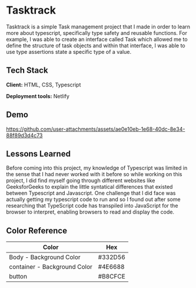 
# Tasktrack

Tasktrack is a simple Task management project that I made in order to learn more about typescript, specifically type safety and reusable functions. For example, I was able to create an interface called Task which allowed me to define the structure of task objects and within that interface, I was able to use type assertions state a specific type of a value. 





## Tech Stack

**Client:** HTML, CSS, Typescript



**Deployment tools:** Netlify

## Demo



https://github.com/user-attachments/assets/ae0e10eb-1e68-40dc-8e34-88f89d3d4c73




## Lessons Learned

Before coming into this project, my knowledge of Typescript was limited in the sense that I had never worked with it before so while working on this project, I did find myself going through different websites like GeeksforGeeks to explain the little syntatical differences that existed between Typescript and Javascript. One challenge that I did face was actually getting my typescript code to run and so I found out after some researching that TypeScript code has transpiled into JavaScript for the browser to interpret, enabling browsers to read and display the code.
## Color Reference

| Color             | Hex                                                                |
| ----------------- | ------------------------------------------------------------------ |
| Body - Background Color |  #332D56 |
| container - Background Color |  #4E6688|
| button |  #B8CFCE |


